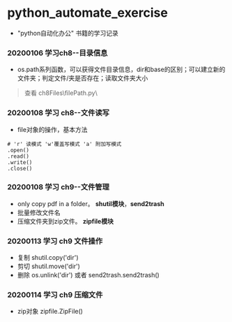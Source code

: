 # python_automate_exercise
- "python自动化办公" 书籍的学习记录
### 20200106 学习ch8--目录信息
- os.path系列函数，可以获得文件目录信息，dir和base的区别；可以建立新的文件夹；判定文件/夹是否存在；读取文件夹大小
> 查看 ch8Files\\filePath.py\
### 20200108 学习 ch8--文件读写
- file对象的操作，基本方法
```
# 'r' 读模式 'w'覆盖写模式 'a' 附加写模式
.open()
.read()
.write()
.close()

```
### 20200108 学习 ch9--文件管理
- only copy pdf in a folder。 **shutil模块**，**send2trash**
- 批量修改文件名 
- 压缩文件夹到zip文件。  **zipfile模块**

### 20200113 学习 ch9 文件操作 
- 复制 shutil.copy('dir')
- 剪切 shutil.move('dir')
- 删除 os.unlink('dir')  或者 send2trash.send2trash()
### 20200114 学习 ch9 压缩文件
- zip对象 zipfile.ZipFile()